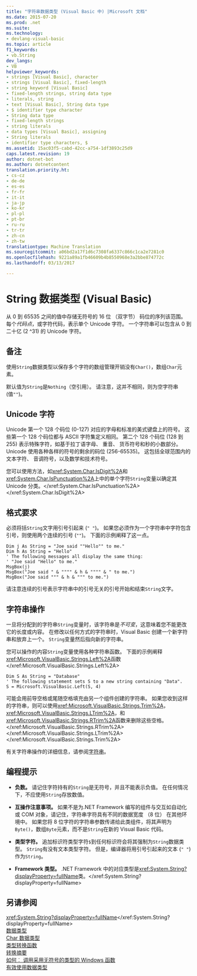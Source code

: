 ```yaml
---
title: "字符串数据类型 (Visual Basic 中) |Microsoft 文档"
ms.date: 2015-07-20
ms.prod: .net
ms.suite: 
ms.technology:
- devlang-visual-basic
ms.topic: article
f1_keywords:
- vb.String
dev_langs:
- VB
helpviewer_keywords:
- strings [Visual Basic], character
- strings [Visual Basic], fixed-length
- string keyword [Visual Basic]
- fixed-length strings, string data type
- literals, string
- text [Visual Basic], String data type
- $ identifier type character
- String data type
- fixed-length strings
- string literals
- data types [Visual Basic], assigning
- String literals
- identifier type characters, $
ms.assetid: 15ac03f5-cabd-42cc-a754-1df3893c25d9
caps.latest.revision: 19
author: dotnet-bot
ms.author: dotnetcontent
translation.priority.ht:
- cs-cz
- de-de
- es-es
- fr-fr
- it-it
- ja-jp
- ko-kr
- pl-pl
- pt-br
- ru-ru
- tr-tr
- zh-cn
- zh-tw
translationtype: Machine Translation
ms.sourcegitcommit: a06bd2a17f1d6c7308fa6337c866c1ca2e7281c0
ms.openlocfilehash: 9221a89a1fb46609b4b8550968e3a2bbe874772c
ms.lasthandoff: 03/13/2017

---
```

# <a name="string-data-type-visual-basic"></a>String 数据类型 (Visual Basic)
从 0 到 65535 之间的值中存储无符号的 16 位 （双字节） 码位的序列该范围。 每个*代码点*，或字符代码，表示单个 Unicode 字符。 一个字符串可以包含从 0 到二十亿 (2 ^31) 的 Unicode 字符。  
  
## <a name="remarks"></a>备注  
 使用`String`数据类型以保存多个字符的数组管理开销没有`Char()`，数组`Char`元素。  
  
 默认值为`String`是`Nothing`（空引用）。 请注意，这并不相同，则为空字符串 (值`""`)。  
  
## <a name="unicode-characters"></a>Unicode 字符  
 Unicode 第一个 128 个码位 (0-127) 对应的字母和标准的美式键盘上的符号。 这些第一个 128 个码位都与 ASCII 字符集定义相同。 第二个 128 个码位 (128 到 255) 表示特殊字符，如基于拉丁语字母、 重音、 货币符号和秒的小数部分。 Unicode 使用各种各样的符号的剩余的码位 (256-65535)。 这包括全球范围内的文本字符、 音调符号，以及数学和技术符号。  
  
 您可以使用方法，如<xref:System.Char.IsDigit%2A>和<xref:System.Char.IsPunctuation%2A>上中的单个字符`String`变量以确定其 Unicode 分类。</xref:System.Char.IsPunctuation%2A> </xref:System.Char.IsDigit%2A>  
  
## <a name="format-requirements"></a>格式要求  
 必须将括`String`文字用引号引起来 (`" "`)。 如果您必须作为一个字符串中字符包含引号，则使用两个连续的引号 (`""`)。 下面的示例阐释了这一点。  
  
```  
Dim j As String = "Joe said ""Hello"" to me."  
Dim h As String = "Hello"  
' The following messages all display the same thing:  
' "Joe said "Hello" to me."  
MsgBox(j)  
MsgBox("Joe said " & """" & h & """" & " to me.")  
MsgBox("Joe said """ & h & """ to me.")  
```  
  
 请注意连续的引号表示字符串中的引号无关的引号开始和结束`String`文字。  
  
## <a name="string-manipulations"></a>字符串操作  
 一旦将分配到的字符串`String`变量时，该字符串是*不可变*，这意味着您不能更改它的长度或内容。 在修改以任何方式的字符串时，Visual Basic 创建一个新字符串和放弃上一个。 `String`变量然后指向新的字符串。  
  
 您可以操作的内容`String`变量使用各种字符串函数。 下面的示例阐释<xref:Microsoft.VisualBasic.Strings.Left%2A>函数</xref:Microsoft.VisualBasic.Strings.Left%2A>  
  
```  
Dim S As String = "Database"  
' The following statement sets S to a new string containing "Data".  
S = Microsoft.VisualBasic.Left(S, 4)  
```  
  
 可能会用前导空格或尾随空格填充由另一个组件创建的字符串。 如果您收到这样的字符串，则可以使用<xref:Microsoft.VisualBasic.Strings.Trim%2A>， <xref:Microsoft.VisualBasic.Strings.LTrim%2A>，和<xref:Microsoft.VisualBasic.Strings.RTrim%2A>函数来删除这些空格。</xref:Microsoft.VisualBasic.Strings.RTrim%2A> </xref:Microsoft.VisualBasic.Strings.LTrim%2A> </xref:Microsoft.VisualBasic.Strings.Trim%2A>  
  
 有关字符串操作的详细信息，请参阅[字符串](../../../visual-basic/programming-guide/language-features/strings/index.md)。  
  
## <a name="programming-tips"></a>编程提示  
  
-   **负数。** 请记住字符持有的`String`是无符号，并且不能表示负值。 在任何情况下，不应使用`String`存放数值。  
  
-   **互操作注意事项。** 如果不是为.NET Framework 编写的组件与交互如自动化或 COM 对象，请记住，字符串字符具有不同的数据宽度 （8 位） 在其他环境中。 如果您将 8 位字符的字符串参数传递给此类组件，将其声明为`Byte()`，数组`Byte`元素，而不是`String`在新的 Visual Basic 代码。  
  
-   **类型字符。** 追加标识符类型字符`$`到任何标识符会将其强制为`String`数据类型。 `String`有没有文本类型字符。 但是，编译器将用引号引起来的文本 (`" "`) 作为`String`。  
  
-   **Framework 类型。** .NET Framework 中的对应类型是<xref:System.String?displayProperty=fullName>类。</xref:System.String?displayProperty=fullName>  
  
## <a name="see-also"></a>另请参阅  
 <xref:System.String?displayProperty=fullName></xref:System.String?displayProperty=fullName>   
 [数据类型](../../../visual-basic/language-reference/data-types/data-type-summary.md)   
 [Char 数据类型](../../../visual-basic/language-reference/data-types/char-data-type.md)   
 [类型转换函数](../../../visual-basic/language-reference/functions/type-conversion-functions.md)   
 [转换摘要](../../../visual-basic/language-reference/keywords/conversion-summary.md)   
 [如何︰ 调用采用无符号的类型的 Windows 函数](../../../visual-basic/programming-guide/com-interop/how-to-call-a-windows-function-that-takes-unsigned-types.md)   
 [有效使用数据类型](../../../visual-basic/programming-guide/language-features/data-types/efficient-use-of-data-types.md)

